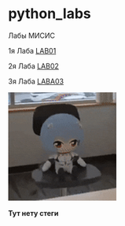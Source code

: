 # python_labs
Лабы МИСИС

1я Лаба [LAB01](/lab01/README.md)

2я Лаба [LAB02](/lab02/README.md)

3я Лаба [LABA03](/lab03/README.md)

![Ayanami ray](/_ayanami_.gif)

**Тут нету стеги**

